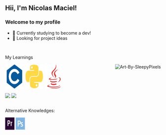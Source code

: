## Hii, I'm Nicolas Maciel! 
### Welcome to my profile
- 🐣 Currently studying to become a dev!
- 🤔 Looking for project ideas

<div style="display: inline_block"><br>
  </p>My Learnings<p>
  <img align="center" alt="Nick-c" height="80" width="60" src="https://raw.githubusercontent.com/devicons/devicon/1119b9f84c0290e0f0b38982099a2bd027a48bf1/icons/c/c-plain.svg">
  <img align="center" alt="Nick-py" height="80" width="60" src="https://raw.githubusercontent.com/devicons/devicon/1119b9f84c0290e0f0b38982099a2bd027a48bf1/icons/python/python-plain.svg">
  <img align="center" alt="Nick-java" height="80" width="60" src="https://raw.githubusercontent.com/devicons/devicon/1119b9f84c0290e0f0b38982099a2bd027a48bf1/icons/java/java-plain.svg">
  <a href="https://www.behance.net/sleepypixels" target="_blank"><img align="right" alt="Art-By-SleepyPixels" height="300" style="border-radius:1px;" src="https://github.com/nickkjj/ImagesProfile/blob/main/gHQlsJt.gif?raw=true">
</div>


</div>
  <a href="https://www.linkedin.com" target="_blank"><img src="https://img.shields.io/badge/-LinkedIn-%230077B5?style=for-the-badge&logo=linkedin&logoColor=white" target="_blank"></a>
  <a href = "mailto:nicolasmacielgithub@gmail.com"><img src="https://img.shields.io/badge/-Gmail-%23333?style=for-the-badge&logo=gmail&logoColor=white" target="_blank"></a>
</div>

##

<div>
  </p>Alternative Knowledges:<p>
  <img align="center" alt="Nick-Premiere" height="40" width="30" src="https://raw.githubusercontent.com/devicons/devicon/1119b9f84c0290e0f0b38982099a2bd027a48bf1/icons/premierepro/premierepro-plain.svg">
  <img align="center" alt="Nick-Photoshop" height="40" width="30" src="https://raw.githubusercontent.com/devicons/devicon/1119b9f84c0290e0f0b38982099a2bd027a48bf1/icons/photoshop/photoshop-plain.svg">
</div>


